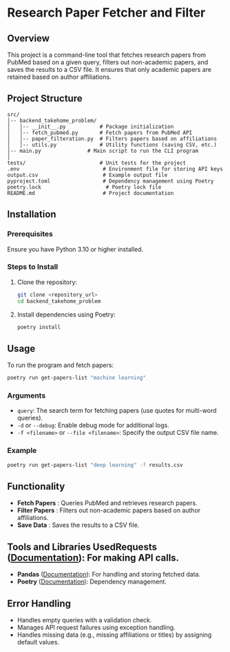 # Research Paper Fetcher and Filter

## Overview

This project is a command-line tool that fetches research papers from PubMed based on a given query, filters out non-academic papers, and saves the results to a CSV file. It ensures that only academic papers are retained based on author affiliations.

## Project Structure

```
src/
│-- backend_takehome_problem/
│   │-- __init__.py           # Package initialization
│   │-- fetch_pubmed.py       # Fetch papers from PubMed API
│   │-- paper_filteration.py  # Filters papers based on affiliations
│   │-- utils.py              # Utility functions (saving CSV, etc.)
│-- main.py               # Main script to run the CLI program
│
tests/                        # Unit tests for the project
.env                           # Environment file for storing API keys
output.csv                     # Example output file
pyproject.toml                 # Dependency management using Poetry
poetry.lock                     # Poetry lock file
README.md                      # Project documentation
```

## Installation

### Prerequisites

Ensure you have Python 3.10 or higher installed.

### Steps to Install

1. Clone the repository:
   ```sh
   git clone <repository_url>
   cd backend_takehome_problem
   ```
2. Install dependencies using Poetry:
   ```sh
   poetry install
   ```

## Usage

To run the program and fetch papers:

```sh
poetry run get-papers-list "machine learning"
```

### Arguments

* `query`: The search term for fetching papers (use quotes for multi-word queries).
* `-d` or `--debug`: Enable debug mode for additional logs.
* `-f <filename>` or `--file <filename>`: Specify the output CSV file name.

### Example

```sh
poetry run get-papers-list "deep learning" -f results.csv
```

## Functionality

* **Fetch Papers** : Queries PubMed and retrieves research papers.
* **Filter Papers** : Filters out non-academic papers based on author affiliations.
* **Save Data** : Saves the results to a CSV file.

## Tools and Libraries Used**Requests** ([Documentation](https://docs.python-requests.org/en/latest/)): For making API calls.

* **Pandas** ([Documentation](https://pandas.pydata.org/)): For handling and storing fetched data.
* **Poetry** ([Documentation](https://python-poetry.org/)): Dependency management.

## Error Handling

* Handles empty queries with a validation check.
* Manages API request failures using exception handling.
* Handles missing data (e.g., missing affiliations or titles) by assigning default values.
